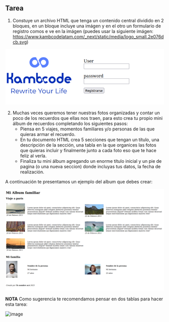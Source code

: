 ## Tarea

1.  Constuye un archivo HTML que tenga un contenido central dividido en 2 bloques, en un bloque incluye una imágen y en el otro un formulario de registro comos e ve en la imágen (puedes usar la siguiente imágen: https://www.kambcodelatam.com/_next/static/media/logo_small.2e076dcb.svg)
   
![homework_1](./homework_form.png)

2.  Muchas veces queremos tener nuestras fotos organizadas y contar un poco de los recuerdos que ellas nos traen, para esto crea tu propio mini álbum de recuerdos completando los siguientes pasos:
    - Piensa en 5 viajes, momentos familiares y/o personas de las que quieras armar el recuerdo.
    - En tu documento HTML crea 5 secciones que tengan un título, una descripción de la sección, una tabla en la que organices las fotos que quieras incluir y finalmente junto a cada foto eso que te hace feliz al verla.
    - Finaliza tu mini álbum agregando un enorme título inicial y un pie de pagina (o una nueva seccion) donde incluyas tus datos, la fecha de realización.

A continuación te presentamos un ejemplo del album que debes crear:

![homework_2](./homework_album.png)

**NOTA**
Como sugerencia te recomendamos pensar en dos tablas para hacer esta tarea:

![image](https://github.com/kambcode/FullStack_Javascript_G6_FEB_2024/assets/146487542/cbf9f067-80e8-4bbf-802b-c4734e0a7580)
